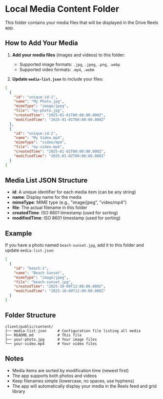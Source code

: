 # Local Media Content Folder

This folder contains your media files that will be displayed in the Drive Reels app.

## How to Add Your Media

1. **Add your media files** (images and videos) to this folder:
   - Supported image formats: `.jpg`, `.jpeg`, `.png`, `.webp`
   - Supported video formats: `.mp4`, `.webm`

2. **Update `media-list.json`** to include your files:

```json
[
  {
    "id": "unique-id-1",
    "name": "My Photo.jpg",
    "mimeType": "image/jpeg",
    "file": "my-photo.jpg",
    "createdTime": "2025-01-01T00:00:00.000Z",
    "modifiedTime": "2025-01-01T00:00:00.000Z"
  },
  {
    "id": "unique-id-2",
    "name": "My Video.mp4",
    "mimeType": "video/mp4",
    "file": "my-video.mp4",
    "createdTime": "2025-01-02T00:00:00.000Z",
    "modifiedTime": "2025-01-02T00:00:00.000Z"
  }
]
```

## Media List JSON Structure

- **id**: A unique identifier for each media item (can be any string)
- **name**: Display name for the media
- **mimeType**: MIME type (e.g., "image/jpeg", "video/mp4")
- **file**: The actual filename in this folder
- **createdTime**: ISO 8601 timestamp (used for sorting)
- **modifiedTime**: ISO 8601 timestamp (used for sorting)

## Example

If you have a photo named `beach-sunset.jpg`, add it to this folder and update `media-list.json`:

```json
[
  {
    "id": "beach-1",
    "name": "Beach Sunset",
    "mimeType": "image/jpeg",
    "file": "beach-sunset.jpg",
    "createdTime": "2025-10-09T12:00:00.000Z",
    "modifiedTime": "2025-10-09T12:00:00.000Z"
  }
]
```

## Folder Structure

```
client/public/content/
├── media-list.json     # Configuration file listing all media
├── README.md           # This file
├── your-photo.jpg      # Your image files
└── your-video.mp4      # Your video files
```

## Notes

- Media items are sorted by modification time (newest first)
- The app supports both photos and videos
- Keep filenames simple (lowercase, no spaces, use hyphens)
- The app will automatically display your media in the Reels feed and grid library
